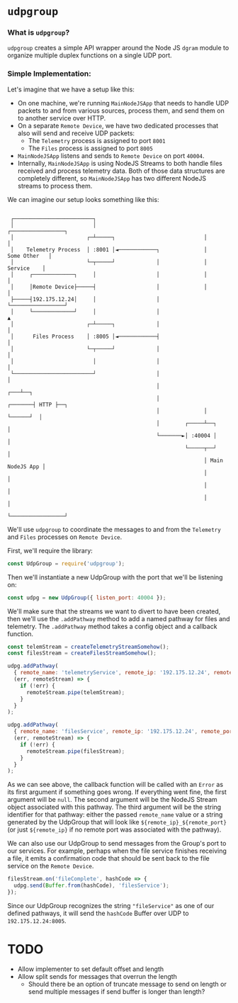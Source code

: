 # `udpgroup`

### What is `udpgroup`?
`udpgroup` creates a simple API wrapper around the Node JS `dgram` module to organize multiple duplex functions on a single UDP port.

### Simple Implementation:

Let's imagine that we have a setup like this:
* On one machine, we're running `MainNodeJSApp` that needs to handle UDP packets to and from various sources, process them, and send them on to another service over HTTP.
* On a separate `Remote Device`, we have two dedicated processes that also will send and receive UDP packets:
  * The `Telemetry` process is assigned to port `8001`
  * The `Files` process is assigned to port `8005`
* `MainNodeJSApp` listens and sends to `Remote Device` on port `40004`.
* Internally, `MainNodeJSApp` is using NodeJS Streams to both handle files received and process telemetry data. Both of those data structures are completely different, so `MainNodeJSApp` has two different NodeJS streams to process them.

We can imagine our setup looks something like this:
<!-- <image
  src="https://drive.google.com/uc?id=18s-cfDLfnuG7VR53S_kKaq_PBUu2bIk3"
  alt="A system diagram with MainNodeJSApp connected over UDP to ports 8001 and 8005 on Remote Device; see github readme for image"
/> -->
```

 ┌─────────────────────────┐
 │                         │                                  ┌─────────────────┐
 │                       ┌─┴─────┐                            │                 │
 │    Telemetry Process  │ :8001 │◄────────────┐              │    Some Other   │
 │                       └─┬─────┘             │              │      Service    │
 │     ┌─────────────┐     │                   │              │                 │
 │     │Remote Device├─────┤                   │              │                 │
 ├─────┤192.175.12.24│     │                   │              └─────────────────┘
 │     └─────────────┘     │                   │                          ▲
 │                       ┌─┴─────┐             │                          │
 │      Files Process    │ :8005 │◄────────────┤                          │
 │                       └─┬─────┘             │                          │
 │                         │                   │                          │
 └─────────────────────────┘                   │                          │
                                               │                      ┌───┴──┐
                                               │              ┌───────┤ HTTP ├──┐
                                               │              │       └──────┘  │
                                               │        ┌─────┴──┐              │
                                               └───────►│ :40004 │              │
                                                        └─────┬──┘              │
                                                              │ Main NodeJS App │
                                                              │                 │
                                                              │                 │
                                                              │                 │
                                                              └─────────────────┘

```

We'll use `udpgroup` to coordinate the messages to and from the `Telemetry` and `Files` processes on `Remote Device`.

First, we'll require the library:
```js
const UdpGroup = require('udpgroup');
```

Then we'll instantiate a new UdpGroup with the port that we'll be listening on:
```js
const udpg = new UdpGroup({ listen_port: 40004 });
```

We'll make sure that the streams we want to divert to have been created, then we'll use the `.addPathway` method to add a named pathway for files and telemetry. The `.addPathway` method takes a config object and a callback function.
```js
const telemStream = createTelemetryStreamSomehow();
const filesStream = createFilesStreamSomehow();

udpg.addPathway(
  { remote_name: 'telemetryService', remote_ip: '192.175.12.24', remote_port: 8001 },
  (err, remoteStream) => {
    if (!err) {
      remoteStream.pipe(telemStream);
    }
  }
);

udpg.addPathway(
  { remote_name: 'filesService', remote_ip: '192.175.12.24', remote_port: 8005 },
  (err, remoteStream) => {
    if (!err) {
      remoteStream.pipe(filesStream);
    }
  }
);
```
As we can see above, the callback function will be called with an `Error` as its first argument if something goes wrong. If everything went fine, the first argument will be `null`. The second argument will be the NodeJS Stream object associated with this pathway. The third argument will be the string identifier for that pathway: either the passed `remote_name` value or a string generated by the UdpGroup that will look like `${remote_ip}_${remote_port}` (or just `${remote_ip}` if no remote port was associated with the pathway).

We can also use our UdpGroup to send messages from the Group's port to our services. For example, perhaps when the file service finishes receiving a file, it emits a confirmation code that should be sent back to the file service on the `Remote Device`.

```js
filesStream.on('fileComplete', hashCode => {
  udpg.send(Buffer.from(hashCode), 'filesService');
});
```
Since our UdpGroup recognizes the string `"fileService"` as one of our defined pathways, it will send the `hashCode` Buffer over UDP to `192.175.12.24:8005`.

# TODO
* Allow implementer to set default offset and length
* Allow split sends for messages that overrun the length
  - Should there be an option of truncate message to send on length or send multiple messages if send buffer is longer than length?

